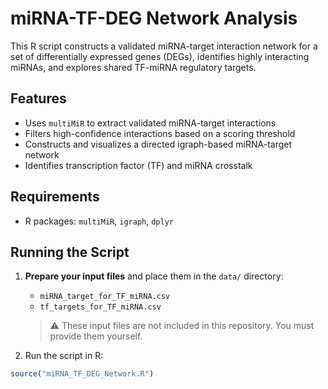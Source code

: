 # miRNA-TF-DEG Network Analysis

This R script constructs a validated miRNA-target interaction network for a set of differentially expressed genes (DEGs), identifies highly interacting miRNAs, and explores shared TF-miRNA regulatory targets.

## Features

- Uses `multiMiR` to extract validated miRNA-target interactions
- Filters high-confidence interactions based on a scoring threshold
- Constructs and visualizes a directed igraph-based miRNA-target network
- Identifies transcription factor (TF) and miRNA crosstalk

## Requirements

- R packages: `multiMiR`, `igraph`, `dplyr`

## Running the Script

1. **Prepare your input files** and place them in the `data/` directory:
   - `miRNA_target_for_TF_miRNA.csv`
   - `tf_targets_for_TF_miRNA.csv`

   > ⚠️ These input files are not included in this repository. You must provide them yourself.

2. Run the script in R:
```R
source("miRNA_TF_DEG_Network.R")